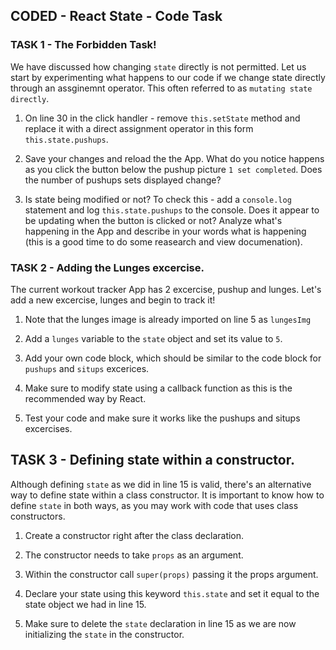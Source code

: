 ## CODED - React State - Code Task

### TASK 1 - The Forbidden Task!

We have discussed how changing `state` directly is not permitted. Let us start by experimenting what happens to our code if we change state directly through an assginemnt operator. This often referred to as `mutating state directly`.

1. On line 30 in the click handler - remove `this.setState` method and replace it with a direct assignment operator in this form `this.state.pushups`.

2. Save your changes and reload the the App. What do you notice happens as you click the button below the pushup picture `1 set completed`. Does the number of pushups sets displayed change?

3. Is state being modified or not? To check this - add a `console.log` statement and log `this.state.pushups` to the console. Does it appear to be updating when the button is clicked or not? Analyze what's happening in the App and describe in your words what is happening (this is a good time to do some reasearch and view documenation).

### TASK 2 - Adding the Lunges excercise.

The current workout tracker App has 2 excercise, pushup and lunges. Let's add a new excercise, lunges and begin to track it!

1. Note that the lunges image is already imported on line 5 as `lungesImg`

2. Add a `lunges` variable to the `state` object and set its value to `5`.

3. Add your own code block, which should be similar to the code block for `pushups` and `situps` excerices.

4. Make sure to modify state using a callback function as this is the recommended way by React.

5. Test your code and make sure it works like the pushups and situps excercises.

## TASK 3 - Defining state within a constructor.

Although defining `state` as we did in line 15 is valid, there's an alternative way to define state within a class constructor. It is important to know how to define `state` in both ways, as you may work with code that uses class constructors.

1. Create a constructor right after the class declaration.

2. The constructor needs to take `props` as an argument.

3. Within the constructor call `super(props)` passing it the props argument.

4. Declare your state using this keyword `this.state` and set it equal to the state object we had in line 15.

5. Make sure to delete the `state` declaration in line 15 as we are now initializing the `state` in the constructor.
